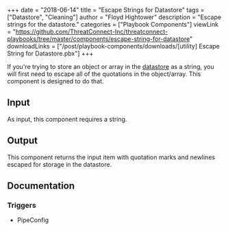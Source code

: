 +++
date = "2018-06-14"
title = "Escape Strings for Datastore"
tags = ["Datastore", "Cleaning"]
author = "Floyd Hightower"
description = "Escape strings for the datastore."
categories = ["Playbook Components"]
viewLink = "https://github.com/ThreatConnect-Inc/threatconnect-playbooks/tree/master/components/escape-string-for-datastore"
downloadLinks = ["/post/playbook-components/downloads/[utility] Escape String for Datastore.pbx"]
+++

If you're trying to store an object or array in the [datastore](https://pb-constructs.hightower.space/playbooks/introductions/datastore) as a string, you will first need to escape all of the quotations in the object/array. This component is designed to do that.

## Input

As input, this component requires a string.

## Output

This component returns the input item with quotation marks and newlines escaped for storage in the datastore.

## Documentation

### Triggers

- PipeConfig
